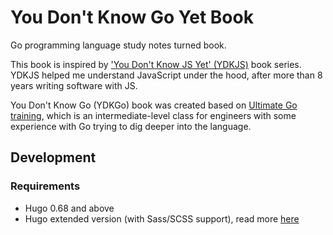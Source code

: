 # You Don't Know Go Yet Book

Go programming language study notes turned book.

This book is inspired by ['You Don't Know JS Yet' (YDKJS)](https://github.com/getify/You-Dont-Know-JS) book series. YDKJS helped me understand JavaScript under the hood, after more than 8 years writing software with JS.

You Don't Know Go (YDKGo) book was created based on [Ultimate Go training](https://www.ardanlabs.com/ultimate-go/), which is an intermediate-level class for engineers with some experience with Go trying to dig deeper into the language.

## Development

### Requirements

- Hugo 0.68 and above
- Hugo extended version (with Sass/SCSS support), read more [here](https://gohugo.io/getting-started/installing/#snap-package)
